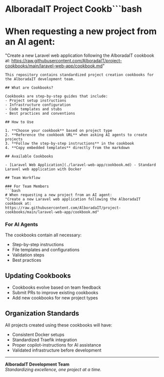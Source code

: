 # AlboradaIT Project Cookb```bash
# When requesting a new project from an AI agent:
"Create a new Laravel web application following the AlboradaIT cookbook at:
https://raw.githubusercontent.com/AlboradaIT/project-cookbooks/main/laravel-web-app/cookbook.md"
```
This repository contains standardized project creation cookbooks for the AlboradaIT development team.

## What are Cookbooks?

Cookbooks are step-by-step guides that include:
- Project setup instructions
- Infrastructure configuration
- Code templates and stubs
- Best practices and conventions

## How to Use

1. **Choose your cookbook** based on project type
2. **Reference the cookbook URL** when asking AI agents to create projects
3. **Follow the step-by-step instructions** in the cookbook
4. **Copy embedded templates** directly from the markdown

## Available Cookbooks

- [Laravel Web Application](./laravel-web-app/cookbook.md) - Standard Laravel web application with Docker

## Team Workflow

### For Team Members
```bash
# When requesting a new project from an AI agent:
"Create a new Laravel web application following the AlboradaIT cookbook at:
https://raw.githubusercontent.com/AlboradaIT/project-cookbooks/main/laravel-web-app/cookbook.md"
```

### For AI Agents
The cookbooks contain all necessary:
- Step-by-step instructions
- File templates and configurations
- Validation steps
- Best practices

## Updating Cookbooks

- Cookbooks evolve based on team feedback
- Submit PRs to improve existing cookbooks
- Add new cookbooks for new project types

## Organization Standards

All projects created using these cookbooks will have:
- Consistent Docker setups
- Standardized Traefik integration
- Proper copilot-instructions for AI assistance
- Validated infrastructure before development

---

**AlboradaIT Development Team**  
*Standardizing excellence, one project at a time.*
